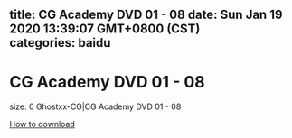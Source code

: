 
title: CG Academy DVD 01 - 08
date: Sun Jan 19 2020 13:39:07 GMT+0800 (CST)    
categories: baidu
---

# CG Academy DVD 01 - 08
size: 0
 Ghostxx-CG|CG Academy DVD 01 - 08
 

[How to download](https://bpcam.bemobtrk.com/go/2ceec3aa-1ca2-46d6-b9ff-aaa5c184517c?jno=5142)